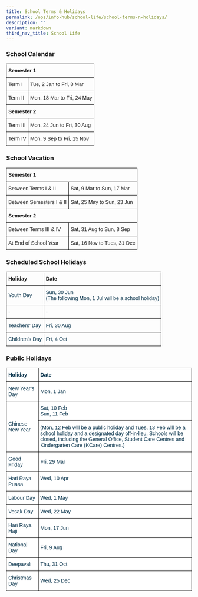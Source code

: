 ```yaml
---
title: School Terms & Holidays
permalink: /ops/info-hub/school-life/school-terms-n-holidays/
description: ""
variant: markdown
third_nav_title: School Life
---
```

### School Calendar

<style type="text/css">
.tg  {border-collapse:collapse;border-spacing:0;}
.tg td{border-color:black;border-style:solid;border-width:1px;font-family:Arial, sans-serif;font-size:14px;
  overflow:hidden;padding:10px 5px;word-break:normal;}
.tg th{border-color:black;border-style:solid;border-width:1px;font-family:Arial, sans-serif;font-size:14px;
  font-weight:normal;overflow:hidden;padding:10px 5px;word-break:normal;}
.tg .tg-cly1{text-align:left;vertical-align:middle}
.tg .tg-1wig{font-weight:bold;text-align:left;vertical-align:top}
</style>
<table class="tg">
<thead>
  <tr>
    <th class="tg-1wig" colspan="3">Semester 1<br></th>
  </tr>
</thead>
<tbody>
  <tr>
    <td class="tg-cly1">Term I<br></td>
    <td class="tg-cly1" colspan="2">Tue, 2 Jan to Fri, 8 Mar<br></td>
  </tr>
  <tr>
    <td class="tg-cly1">Term II<br></td>
    <td class="tg-cly1" colspan="2">Mon, 18 Mar to Fri, 24 May<br></td>
  </tr>
  <tr>
    <td class="tg-1wig" colspan="3">Semester 2<br></td>
  </tr>
  <tr>
    <td class="tg-cly1">Term III<br></td>
    <td class="tg-cly1" colspan="2">Mon, 24 Jun to Fri, 30 Aug<br></td>
  </tr>
  <tr>
    <td class="tg-cly1">Term IV<br></td>
    <td class="tg-cly1" colspan="2">Mon, 9 Sep to Fri, 15 Nov<br></td>
  </tr>
</tbody>
</table>

### School Vacation

<style type="text/css">
.tg  {border-collapse:collapse;border-spacing:0;}
.tg td{border-color:black;border-style:solid;border-width:1px;font-family:Arial, sans-serif;font-size:14px;
  overflow:hidden;padding:10px 5px;word-break:normal;}
.tg th{border-color:black;border-style:solid;border-width:1px;font-family:Arial, sans-serif;font-size:14px;
  font-weight:normal;overflow:hidden;padding:10px 5px;word-break:normal;}
.tg .tg-cly1{text-align:left;vertical-align:middle}
.tg .tg-1wig{font-weight:bold;text-align:left;vertical-align:top}
</style>
<table class="tg">
<thead>
  <tr>
    <th class="tg-1wig" colspan="2">Semester 1<br></th>
  </tr>
</thead>
<tbody>
  <tr>
    <td class="tg-cly1">Between Terms I &amp; II<br></td>
    <td class="tg-cly1">Sat, 9 Mar to Sun, 17 Mar<br></td>
  </tr>
  <tr>
    <td class="tg-cly1">Between Semesters I &amp; II<br></td>
    <td class="tg-cly1">Sat, 25 May to Sun, 23 Jun<br></td>
  </tr>
  <tr>
    <td class="tg-1wig" colspan="2">Semester 2<br></td>
  </tr>
  <tr>
    <td class="tg-cly1">Between Terms III &amp; IV<br></td>
    <td class="tg-cly1">Sat, 31 Aug to Sun, 8 Sep<br></td>
  </tr>
  <tr>
    <td class="tg-cly1">At End of School Year<br></td>
    <td class="tg-cly1">Sat, 16 Nov to Tues, 31 Dec<br></td>
  </tr>
</tbody>
</table>

### Scheduled School Holidays

<style type="text/css">
.tg  {border-collapse:collapse;border-spacing:0;}
.tg td{border-color:black;border-style:solid;border-width:1px;font-family:Arial, sans-serif;font-size:14px;
  overflow:hidden;padding:10px 5px;word-break:normal;}
.tg th{border-color:black;border-style:solid;border-width:1px;font-family:Arial, sans-serif;font-size:14px;
  font-weight:normal;overflow:hidden;padding:10px 5px;word-break:normal;}
.tg .tg-y0ep{color:#002D46;text-align:left;vertical-align:middle}
.tg .tg-1wig{font-weight:bold;text-align:left;vertical-align:top}
.tg .tg-y24x{color:#002D46;text-align:left;vertical-align:top}
</style>
<table class="tg">
<thead>
  <tr>
    <th class="tg-1wig">Holiday<br></th>
    <th class="tg-1wig">Date<br></th>
  </tr>
</thead>
<tbody>
  <tr>
    <td class="tg-y0ep">Youth Day<br></td>
		<td class="tg-y24x"><span style="background-color:initial">Sun, 30 Jun<br>(The following Mon, 1 Jul will be a school holiday)</span></td>
  </tr>
  <tr>
    <td class="tg-y0ep">-<br></td>
    <td class="tg-y0ep">-<br></td>
  </tr>
  <tr>
    <td class="tg-y0ep">Teachers’ Day<br></td>
    <td class="tg-y0ep">Fri, 30 Aug<br></td>
  </tr>
  <tr>
    <td class="tg-y0ep">Children’s Day<br></td>
    <td class="tg-y0ep">Fri, 4 Oct<br></td>
  </tr>
</tbody>
</table>

### Public Holidays

<style type="text/css">
.tg  {border-collapse:collapse;border-spacing:0;}
.tg td{border-color:black;border-style:solid;border-width:1px;font-family:Arial, sans-serif;font-size:14px;
  overflow:hidden;padding:10px 5px;word-break:normal;}
.tg th{border-color:black;border-style:solid;border-width:1px;font-family:Arial, sans-serif;font-size:14px;
  font-weight:normal;overflow:hidden;padding:10px 5px;word-break:normal;}
.tg .tg-67ya{background-color:#FFF;color:#002D46;text-align:left;vertical-align:middle}
.tg .tg-h1v5{background-color:#FFF;color:#002D46;font-weight:bold;text-align:left;vertical-align:top}
.tg .tg-vd2a{background-color:#FFF;color:#002D46;text-align:left;vertical-align:top}
</style>
<table class="tg">
<thead>
  <tr>
    <th class="tg-h1v5">Holiday<br></th>
    <th class="tg-h1v5">Date<br></th>
  </tr>
</thead>
<tbody>
  <tr>
    <td class="tg-67ya">New Year’s Day<br></td>
    <td class="tg-67ya">Mon, 1 Jan
  </td></tr><tr>
    <td class="tg-67ya" rowspan="2">Chinese New Year<br></td>
    <td class="tg-67ya">Sat, 10 Feb<br>Sun, 11 Feb
		<br></td>
  </tr>
  <tr>
    <td class="tg-vd2a"><span style="background-color:initial">(Mon, 12 Feb will be a public holiday and Tues, 13 Feb will be a school holiday and a designated day off-in-lieu. Schools will be closed, including the General Office, Student Care Centres and Kindergarten Care (KCare) Centres.)</span></td>
  </tr>
  <tr>
    <td class="tg-67ya">Good Friday<br></td>
    <td class="tg-67ya">Fri, 29 Mar<br></td>
  </tr>
  <tr>
    <td class="tg-67ya">Hari Raya Puasa<br></td>
	<td class="tg-vd2a"><span style="background-color:initial">Wed, 10 Apr</span></td>
  </tr>
  <tr>
    <td class="tg-67ya">Labour Day<br></td>
    <td class="tg-67ya">Wed, 1 May<br></td>
  </tr>
  <tr>
    <td class="tg-67ya">Vesak Day<br></td>
    <td class="tg-67ya">Wed, 22 May<br></td>
  </tr>
  <tr>
    <td class="tg-67ya">Hari Raya Haji<br></td>
    <td class="tg-67ya">Mon, 17 Jun<br></td>
  </tr>
  <tr>
    <td class="tg-67ya">National Day<br></td>
    <td class="tg-67ya">Fri, 9 Aug<br></td>
  </tr>
  <tr>
    <td class="tg-67ya">Deepavali<br></td>
		<td class="tg-67ya">Thu, 31 Oct<br></td>
  </tr>
  <tr>
    <td class="tg-67ya">Christmas Day<br></td>
    <td class="tg-67ya">Wed, 25 Dec</td>
  </tr>
	</tbody>
</table>